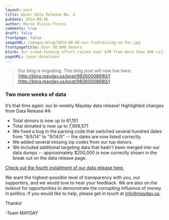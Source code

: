 ```yaml
---
layout: post
title: Donor Data Release No. 4
pubdate: 2014-09-16
author: Mario Olivio Flores
comments: true
draft: false
frontpage: false
imageURL: /images/blog/2014-08-05-our-fundraising-so-far.jpg
frontpageTitle: Over 50,000 donors
blurb: Our crowd-funding effort raised over $7M from more than 60K citizens across the country. Curious about the data breakdown? Check out the details.
pageURL: /your-donations
---
```


> Our blog is migrating.  This blog post will now live here: [http://blog.mayday.us/post/98260008690/](http://blog.mayday.us/post/98260008690/)


### Two more weeks of data

It’s that time again: our bi-weekly Mayday data release! Highlighted changes from Data Release #4:

* Total donors is now up to 61,151
* Total donated is now up to 7,909,571
* We fixed a bug in the parsing code that switched several hundred dates from "9/5/14" to "9/14/5" -- the dates are now listed correctly.
* We added several missing zip codes from our top donors.
* We included additional targeting data that hadn't been merged into our data dumps -- approximately $200,000 is now correctly shown in the break out on the data release page.

[Check out the fourth installment of our data release here.](http://mayday.us/your-donations/)

We want the highest-possible level of transparency with you, our supporters, and we would love to hear your feedback. We are also on the lookout for opportunities to demonstrate the corrupting influence of money in politics. If you would like to help, please get in touch at [info@mayday.us](mailto:info@mayday.us).

Thanks!

-Team MAYDAY